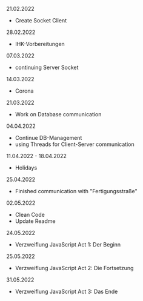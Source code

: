21.02.2022
 - Create Socket Client

28.02.2022
 - IHK-Vorbereitungen

07.03.2022
 - continuing Server Socket

14.03.2022
 - Corona

21.03.2022
- Work on Database communication

04.04.2022
 - Continue DB-Management
 - using Threads for Client-Server communication

11.04.2022 - 18.04.2022  
 - Holidays

25.04.2022
 - Finished communication with "Fertigungsstraße"

02.05.2022
 - Clean Code
 - Update Readme


24.05.2022
 - Verzweiflung JavaScript Act 1: Der Beginn

25.05.2022
 - Verzweiflung JavaScript Act 2: Die Fortsetzung

31.05.2022
 - Verzweiflung JavaScript Act 3: Das Ende